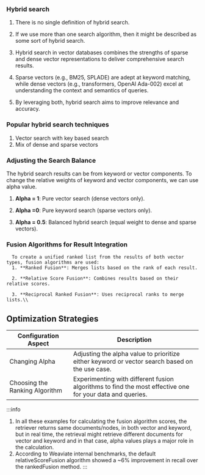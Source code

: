 ### Hybrid search

1. There is no single definition of hybrid search.

2. If we use more than one search algorithm, then it might be described as some
   sort of hybrid search.

3. Hybrid search in vector databases combines the strengths of sparse and dense
   vector representations to deliver comprehensive search results.

4. Sparse vectors (e.g., BM25, SPLADE) are adept at keyword matching, while
   dense vectors (e.g., transformers, OpenAI Ada-002) excel at understanding the
   context and semantics of queries.

5. By leveraging both, hybrid search aims to improve relevance and accuracy.

### Popular hybrid search techniques

1. Vector search with key based search
2. Mix of dense and sparse vectors

### Adjusting the Search Balance

The hybrid search results can be from keyword or vector components. To change
the relative weights of keyword and vector components, we can use alpha
value. 
1. **Alpha = 1**: Pure vector search (dense vectors only).

2. **Alpha =0**: Pure keyword search (sparse vectors only). 

3. **Alpha = 0.5**: Balanced hybrid search (equal weight to dense and sparse vectors).

### Fusion Algorithms for Result Integration

      To create a unified ranked list from the results of both vector types, fusion algorithms are used:
      1. **Ranked Fusion**: Merges lists based on the rank of each result.
      
      2. **Relative Score Fusion**: Combines results based on their relative scores.
      
      3. **Reciprocal Ranked Fusion**: Uses reciprocal ranks to merge lists.\\

## Optimization Strategies

<table class="table-size-for-cloud-services">
    <thead>
        <tr>
            <th>Configuration Aspect</th>
            <th>Description</th>
        </tr>
    </thead>
    <tbody>
        <tr>
            <td><span class="custom-header">Changing Alpha</span></td>
            <td>Adjusting the alpha value to prioritize either keyword or vector search based on the use case.</td>
        </tr>
        <tr>
            <td><span class="custom-header">Choosing the Ranking Algorithm</span></td>
            <td>Experimenting with different fusion algorithms to find the most effective one for your data and queries.</td>
        </tr>
    </tbody>
</table>

:::info

1. In all these examples for calculating the fusion algorithm scores, the
   retriever returns same documents/nodes, in both vector and keyword, but in
   real time, the retrieval might retrieve different documents for vector and
   keyword and in that case, alpha values plays a major role in the calculation.
2. According to Weaviate internal benchmarks, the default relativeScoreFusion
   algorithm showed a ~6% improvement in recall over the rankedFusion method.
   :::

